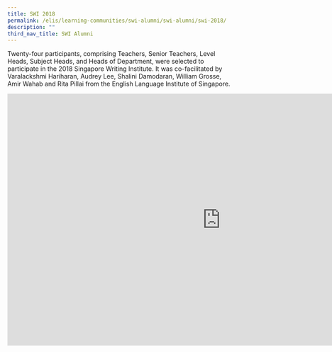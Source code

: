 ```yaml
---
title: SWI 2018
permalink: /elis/learning-communities/swi-alumni/swi-alumni/swi-2018/
description: ""
third_nav_title: SWI Alumni
---
```

Twenty-four participants, comprising Teachers, Senior Teachers, Level Heads, Subject Heads, and Heads of Department, were selected to participate in the 2018 Singapore Writing Institute. It was co-facilitated by Varalackshmi Hariharan, Audrey Lee, Shalini Damodaran, William Grosse, Amir Wahab and Rita Pillai from the English Language Institute of Singapore.

<iframe allowfullscreen="true" height="569" width="960" frameborder="0" src="https://docs.google.com/presentation/d/e/2PACX-1vRjvS-dMRHwvZ6gDIn1gq72onm26sucqW-IvBsOl9htoCSNr19JkKbyKOr3GN-3tt7i8QZbpOPjES1k/embed?start=true&amp;loop=true&amp;delayms=3000"></iframe>